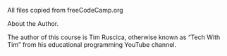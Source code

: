 All files copied from freeCodeCamp.org

About the Author.

The author of this course is Tim Ruscica, otherwise known as “Tech With Tim” from his educational programming YouTube channel. 
